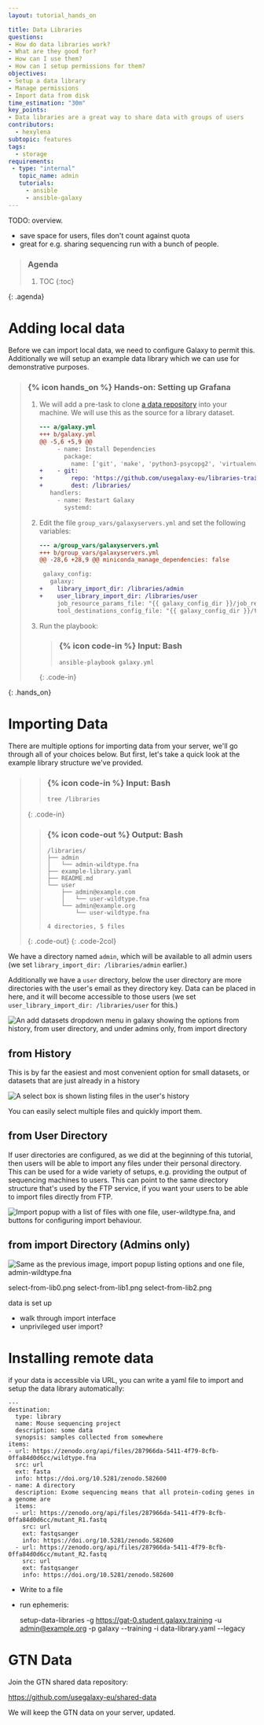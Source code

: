 ```yaml
---
layout: tutorial_hands_on

title: Data Libraries
questions:
- How do data libraries work?
- What are they good for?
- How can I use them?
- How can I setup permissions for them?
objectives:
- Setup a data library
- Manage permissions
- Import data from disk
time_estimation: "30m"
key_points:
- Data libraries are a great way to share data with groups of users
contributors:
  - hexylena
subtopic: features
tags:
  - storage
requirements:
 - type: "internal"
   topic_name: admin
   tutorials:
     - ansible
     - ansible-galaxy
---
```


TODO: overview.

- save space for users, files don't count against quota
- great for e.g. sharing sequencing run with a bunch of people.

> ### Agenda
>
> 1. TOC
> {:toc}
>
{: .agenda}


# Adding local data

Before we can import local data, we need to configure Galaxy to permit this. Additionally we will setup an example data library which we can use for demonstrative purposes.

> ### {% icon hands_on %} Hands-on: Setting up Grafana
>
> 1. We will add a pre-task to clone [a data repository](https://github.com/galaxyproject/galaxy-test-data) into your machine. We will use this as the source for a library dataset.
>
>    ```diff
>    --- a/galaxy.yml
>    +++ b/galaxy.yml
>    @@ -5,6 +5,9 @@
>         - name: Install Dependencies
>           package:
>             name: ['git', 'make', 'python3-psycopg2', 'virtualenv', 'tar', 'bzip2']
>    +    - git:
>    +        repo: 'https://github.com/usegalaxy-eu/libraries-training-repo'
>    +        dest: /libraries/
>       handlers:
>         - name: Restart Galaxy
>           systemd:
>    ```
>
> 4. Edit the file `group_vars/galaxyservers.yml` and set the following variables:
>
>    ```diff
>    --- a/group_vars/galaxyservers.yml
>    +++ b/group_vars/galaxyservers.yml
>    @@ -28,6 +28,9 @@ miniconda_manage_dependencies: false
>
>     galaxy_config:
>       galaxy:
>    +    library_import_dir: /libraries/admin
>    +    user_library_import_dir: /libraries/user
>         job_resource_params_file: "{{ galaxy_config_dir }}/job_resource_params_conf.xml"
>         tool_destinations_config_file: "{{ galaxy_config_dir }}/tool_destinations.yml"
>    ```
>
> 5. Run the playbook:
>
>    > ### {% icon code-in %} Input: Bash
>    > ```
>    > ansible-playbook galaxy.yml
>    > ```
>    {: .code-in}
>
{: .hands_on}

# Importing Data

There are multiple options for importing data from your server, we'll go through all of your choices below. But first, let's take a quick look at the example library structure we've provided.

> > ### {% icon code-in %} Input: Bash
> > ```bash
> > tree /libraries
> > ```
> {: .code-in}
>
> > ### {% icon code-out %} Output: Bash
> > ```
> > /libraries/
> > ├── admin
> > │   └── admin-wildtype.fna
> > ├── example-library.yaml
> > ├── README.md
> > └── user
> >     ├── admin@example.com
> >     │   └── user-wildtype.fna
> >     └── admin@example.org
> >         └── user-wildtype.fna
> >
> > 4 directories, 5 files
> > ```
> {: .code-out}
{: .code-2col}

We have a directory named `admin`, which will be available to all admin users (we set `library_import_dir: /libraries/admin` earlier.)

Additionally we have a `user` directory, below the user directory are more directories with the user's email as they directory key. Data can be placed in here, and it will become accessible to those users (we set `user_library_import_dir: /libraries/user` for this.)

![An add datasets dropdown menu in galaxy showing the options from history, from user directory, and under admins only, from import directory](../../images/data/import-menu.png)

## from History

This is by far the easiest and most convenient option for small datasets, or datasets that are just already in a history

![A select box is shown listing files in the user's history](../../images/data/import-admin.png)

You can easily select multiple files and quickly import them.

## from User Directory

If user directories are configured, as we did at the beginning of this tutorial, then users will be able to import any files under their personal directory. This can be used for a wide variety of setups, e.g. providing the output of sequencing machines to users. This can point to the same directory structure that's used by the FTP service, if you want your users to be able to import files directly from FTP.

![Import popup with a list of files with one file, user-wildtype.fna, and buttons for configuring import behaviour.](../../images/data/import-user.png)

## from import Directory (Admins only)


![Same as the previous image, import popup listing options and one file, admin-wildtype.fna](../../images/data/import-admin.png)



select-from-lib0.png
select-from-lib1.png
select-from-lib2.png


data is set up

- walk through import interface
- unprivileged user import?







# Installing remote data

if your data is accessible via URL, you can write a yaml file to import and setup the data library automatically:

```
---
destination:
  type: library
  name: Mouse sequencing project
  description: some data
  synopsis: samples collected from somewhere
items:
- url: https://zenodo.org/api/files/287966da-5411-4f79-8cfb-0ffa84d0d6cc/wildtype.fna
  src: url
  ext: fasta
  info: https://doi.org/10.5281/zenodo.582600
- name: A directory
  description: Exome sequencing means that all protein-coding genes in a genome are
  items:
  - url: https://zenodo.org/api/files/287966da-5411-4f79-8cfb-0ffa84d0d6cc/mutant_R1.fastq
    src: url
    ext: fastqsanger
    info: https://doi.org/10.5281/zenodo.582600
  - url: https://zenodo.org/api/files/287966da-5411-4f79-8cfb-0ffa84d0d6cc/mutant_R2.fastq
    src: url
    ext: fastqsanger
    info: https://doi.org/10.5281/zenodo.582600
```

- Write to a file
- run ephemeris:

    setup-data-libraries -g https://gat-0.student.galaxy.training -u admin@example.org -p galaxy --training -i data-library.yaml --legacy


# GTN Data

Join the GTN shared data repository:

https://github.com/usegalaxy-eu/shared-data

We will keep the GTN data on your server, updated.
